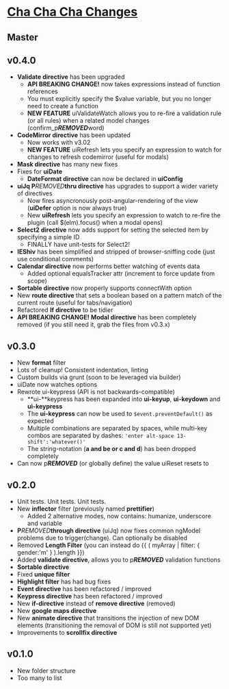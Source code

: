 # [Cha Cha Cha Changes](http://www.youtube.com/watch?v=pl3vxEudif8&t=0m53s)

## Master

## v0.4.0
* **Validate directive** has been upgraded
  * **API BREAKING CHANGE!** now takes expressions instead of function references
  * You must explicitly specify the $value variable, but you no longer need to create a function
  * **NEW FEATURE** uiValidateWatch allows you to re-fire a validation rule (or all rules) when a related model changes (confirm_p***REMOVED***word)
* **CodeMirror directive** has been updated
  * Now works with v3.02
  * **NEW FEATURE** uiRefresh lets you specify an expression to watch for changes to refresh codemirror (useful for modals)
* **Mask directive** has many new fixes
* Fixes for **uiDate**
  * **DateFormat directive** can now be declared in **uiConfig**
* **uiJq P***REMOVED***thru directive** has upgrades to support a wider variety of directives
  * Now fires asyncronously post-angular-rendering of the view (**uiDefer** option is now always true)
  * New **uiRefresh** lets you specify an expression to watch to re-fire the plugin (call $(elm).focus() when a modal opens)
* **Select2 directive** now adds support for setting the selected item by specifying a simple ID
  * FINALLY have unit-tests for Select2!
* **IEShiv** has been simplified and stripped of browser-sniffing code (just use conditional comments)
* **Calendar directive** now performs better watching of events data
  * Added optional equalsTracker attr (increment to force update from scope)
* **Sortable directive** now properly supports connectWith option
* New **route directive** that sets a boolean based on a pattern match of the current route (useful for tabs/navigation)
* Refactored **If directive** to be tidier
* **API BREAKING CHANGE!** **Modal directive** has been completely removed (if you still need it, grab the files from v0.3.x)

## v0.3.0
* New **format** filter
* Lots of cleanup! Consistent indentation, linting
* Custom builds via grunt (soon to be leveraged via builder)
* uiDate now watches options
* Rewrote ui-keypress (API is not backwards-compatible)
  * **ui-**keypress has been expanded into **ui-keyup**, **ui-keydown** and **ui-keypress**
  * The **ui-keypress** can now be used to `$event.preventDefault()` as expected
  * Multiple combinations are separated by spaces, while multi-key combos are separated by dashes: `'enter alt-space 13-shift':'whatever()'`
  * The string-notation (__a and be or c and d__) has been dropped completely
* Can now p***REMOVED*** (or globally define) the value uiReset resets to

## v0.2.0
* Unit tests. Unit tests. Unit tests.
* New **inflector** filter (previously named **prettifier**)
  * Added 2 alternative modes, now contains: humanize, underscore and variable
* **P***REMOVED***through directive** (uiJq) now fixes common ngModel problems due to trigger(change). Can optionally be disabled
* Removed **Length Filter** (you can instead do {{ ( myArray | filter: { gender:'m' } ).length }})
* Added **validate directive**, allows you to p***REMOVED*** validation functions
* **Sortable directive**
* Fixed **unique filter**
* **Highlight filter** has had bug fixes
* **Event directive** has been refactored / improved
* **Keypress directive** has been refactored / improved
* New **if-directive** instead of **remove directive** (removed)
* New **google maps directive**
* New **animate directive** that transitions the injection of new DOM elements (transitioning the removal of DOM is still not supported yet)
* Improvements to **scrollfix directive**

## v0.1.0
* New folder structure
* Too many to list
